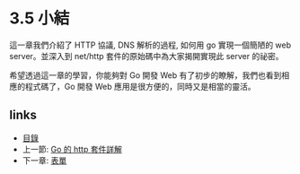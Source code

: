 # 3.5 小結
這一章我們介紹了 HTTP 協議, DNS 解析的過程, 如何用 go 實現一個簡陋的 web server。並深入到 net/http 套件的原始碼中為大家揭開實現此 server 的祕密。

希望透過這一章的學習，你能夠對 Go 開發 Web 有了初步的瞭解，我們也看到相應的程式碼了，Go 開發 Web 應用是很方便的，同時又是相當的靈活。

## links
   * [目錄](<preface.md>)
   * 上一節: [Go 的 http 套件詳解](<03.4.md>)
   * 下一章: [表單](<04.0.md>)
